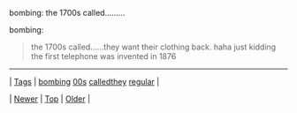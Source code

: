 <!--
title: bombing
date: 2020-06-28T15:27:00.324Z
tags: bombing, 00s, calledthey, regular
-->


bombing: the 1700s called……...

<p>bombing:</p>
<blockquote>
<p>the 1700s called……they want their clothing back. haha just kidding the first telephone was invented in 1876</p>
</blockquote>

<!--BOTTOM-POST-NAVIGATION-->
---

| [Tags](tags.md) | [bombing](tag-bombing.md) [00s](tag-00s.md) [calledthey](tag-calledthey.md) [regular](tag-regular.md) |

| [Newer](88552777806.md) | [Top](index.md) | [Older](88574571670.md) |